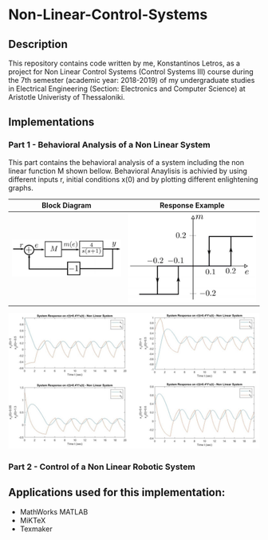 # Non-Linear-Control-Systems

## Description

This repository contains code written by me, Konstantinos Letros, as a project for Non Linear Control Systems (Control Systems III) course during the 7th semester (academic year: 2018-2019) of my undergraduate studies in Electrical Engineering (Section: Electronics and Computer Science) at Aristotle Univeristy of Thessaloniki. 

## Implementations

### Part 1 - Behavioral Analysis of a Non Linear System
This part contains the behavioral analysis of a system including the non linear function M shown bellow. Behavioral Anaylisis is achivied by using different inputs r, initial conditions x(0) and by plotting different enlightening graphs.

Block Diagram              |  Response Example
:-------------------------:|:-------------------------:
![](https://github.com/kosletr/Non-Linear-Control-Systems/blob/master/Latex/1b.jpg)  |  ![](https://github.com/kosletr/Non-Linear-Control-Systems/blob/master/Latex/m_func.jpg)

![Response Example](https://github.com/kosletr/Non-Linear-Control-Systems/blob/master/Latex/resp13.jpg)

### Part 2 - Control of a Non Linear Robotic System


## Applications used for this implementation:
 - MathWorks MATLAB
 - MiKTeX
 - Texmaker
